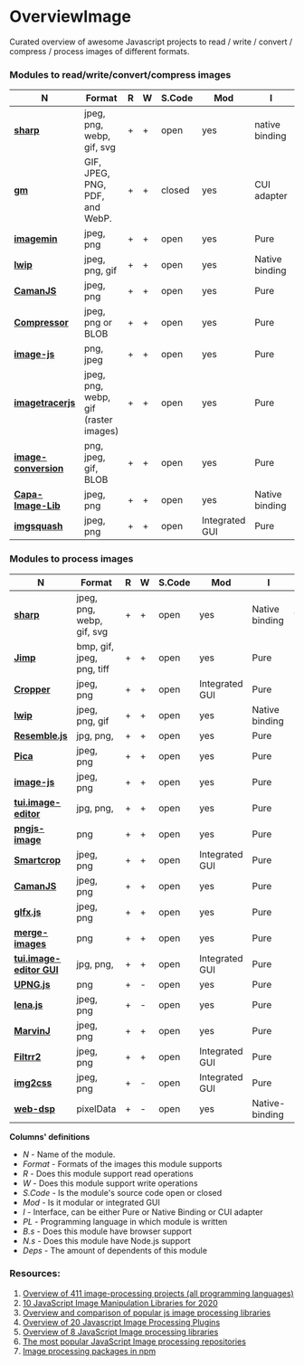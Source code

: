 # OverviewImage 
Curated overview of awesome Javascript projects to read / write / convert / compress / process images of different formats.

### Modules to read/write/convert/compress images

| **N** | **Format** | **R** | **W** | **S.Code** | **Mod** | **I** | **PL** | **B.s** | **N.s** | **Deps**|
| --- | --- | --- | --- | --- | --- | --- | -- | --- | --- | --- |
| [**sharp**](https://github.com/lovell/sharp)| jpeg, png, webp, gif, svg | + | + | open | yes | native binding | [libvips](https://github.com/libvips/libvips) + Node.js | - | + |1425|
| [**gm**](https://github.com/aheckmann/gm) | GIF, JPEG, PNG, PDF, and WebP. | + | + | closed | yes | CUI adapter | c | - | + | 1122 |
| [**imagemin**](https://github.com/imagemin/imagemin) | jpeg, png | + | + | open | yes | Pure | JavaScript | + | + | 682 |
| [**lwip**](https://github.com/EyalAr/lwip) | jpeg, png, gif | + | + | open | yes | Native binding | c | - | + | 79 |
| [**CamanJS**](https://github.com/meltingice/CamanJS/) | jpeg, png | + | + | open | yes | Pure | JavaScript | + | + | 5 |
| [**Compressor**](https://github.com/fengyuanchen/compressorjs) | jpeg, png or BLOB | + | + | open | yes | Pure | JavaScript | + | - | 21 |
| [**image-js**](https://github.com/image-js/image-js) | png, jpeg | + | + | open | yes | Pure | Node.js, JavaScript | + | + |19 |
| [**imagetracerjs**](https://github.com/jankovicsandras/imagetracerjs) | jpeg, png, webp, gif (raster images) | + | + | open | yes | Pure | JavaScript | + | + | 5 |
| [**image-conversion**](https://github.com/WangYuLue/image-conversion) | png, jpeg, gif, BLOB | + | + | open | yes | Pure | JavaScript(TypeScript) | + | + | 2 |
| [**Capa-Image-Lib**](https://gitlab.com/Capa_Album/capa_image_lib#README) | jpeg, png | + | + | open | yes | Native binding | c++ | - | + | 0 |
| [**imgsquash**](https://github.com/eashish93/imgsquash) | jpeg, png | + | + | open | Integrated GUI | Pure | Node.js, JavaScript | + | + | - |


### Modules to process images

| **N** | **Format** | **R** | **W** | **S.Code** | **Mod** | **I** | **PL** | **B.s** | **N.s** | **Deps**|
| --- | --- | --- | --- | --- | --- | --- | --- | --- | --- | --- |
| [**sharp**](https://github.com/lovell/sharp)| jpeg, png, webp, gif, svg | + | + | open | yes | Native binding | [libvips](https://github.com/libvips/libvips) + Node.js | - | + | 1425|
| [**Jimp**](https://github.com/oliver-moran/jimp/tree/master/packages/jimp)| bmp, gif, jpeg, png, tiff| + | + | open | yes | Pure | Node.js | + | + | 1075|
| [**Cropper**](https://github.com/fengyuanchen/cropperjs) | jpeg, png | + | + | open | Integrated GUI | Pure | JavaScript | + | - | 276 |
| [**lwip**](https://github.com/EyalAr/lwip) | jpeg, png, gif | + | + | open | yes | Native binding | c | - | + | 79 |
| [**Resemble.js**](https://github.com/rsmbl/Resemble.js) | jpg, png, | + | + | open | yes | Pure | JavaScript | + | + | 50 |
| [**Pica**](https://github.com/nodeca/pica) | jpeg, png | + | + | open | yes | Pure | JavaScript | + | + | 47 |
| [**image-js**](https://github.com/image-js/image-js) | jpeg, png | + | + | open | yes | Pure | Node.js, JavaScript | + | + | 19 |
| [**tui.image-editor**](https://github.com/nhn/tui.image-editor) | jpg, png, | + | + | open | yes | Pure | JavaScript | + | + |15 |
| [**pngjs-image**](https://github.com/YahooArchive/pngjs-image) | png | + | + | open | yes | Pure | JavaScript |-| + | 27 |
| [**Smartcrop**](https://github.com/jwagner/smartcrop.js) | jpeg, png | + | + | open | Integrated GUI | Pure | JavaScript | + | +| 19 |
| [**CamanJS**](https://github.com/meltingice/CamanJS/) | jpeg, png | + | + | open | yes | Pure | JavaScript | + | + | 5 |
| [**glfx.js**](https://github.com/evanw/glfx.js)| jpeg, png | + | + | open | yes | Pure | JavaScript | modern | - | 5 |
| [**merge-images**](https://github.com/lukechilds/merge-images) | png | + | + | open | yes | Pure | JavaScript | + | + | 11 |
| [**tui.image-editor GUI**](https://github.com/nhn/toast-ui.react-image-editor) | jpg, png, | + | + | open | Integrated GUI | Pure | JavaScript | + | + | 2 |
| [**UPNG.js**](https://github.com/photopea/UPNG.js) | png | + | - | open | yes | Pure | JavaScript | + | + | 1 |
| [**lena.js**](https://github.com/davidsonfellipe/lena.js) | jpeg, png | + | - | open | yes | Pure | JavaScript | + | - | 0 |
| [**MarvinJ**](https://github.com/gabrielarchanjo/marvinj) | jpeg, png | + | + | open | yes | Pure | JavaScript | + | + | 0 |
| [**Filtrr2**](https://github.com/alexmic/filtrr/tree/master/filtrr2)| jpeg, png | + | + | open | Integrated GUI| Pure | JavaScript | + | - | - |
| [**img2css**](https://github.com/javierbyte/img2css)| jpeg, png | + | - | open | Integrated GUI | Pure | JavaScript | + | - | - |
| [**web-dsp**](https://github.com/shamadee/web-dsp) | pixelData | + | - | open | yes | Native-binding | c++ | + | - | 0|




**Columns' definitions**
* *N* - Name of the module.
* *Format* - Formats of the images this module supports
* *R* - Does this module support read operations 
* *W* - Does this module support write operations
* *S.Code* - Is the module's source code open or closed
* *Mod* - Is it modular or integrated GUI 
* *I* - Interface, can be either Pure or Native Binding or CUI adapter 
* *PL* - Programming language in which module is written
* *B.s* - Does this module have browser support
* *N.s* - Does this module have Node.js support
* *Deps* - The amount of dependents of this module


### Resources:

1. [Overview of 411 image-processing projects (all programming languages)](https://awesomeopensource.com/projects/image-processing)
2. [10 JavaScript Image Manipulation Libraries for 2020](https://blog.bitsrc.io/image-manipulation-libraries-for-javascript-187fde1ad5af)
3. [Overview and comparison of popular js image processing libraries](https://webkid.io/blog/image-processing-in-javascript/)
4. [Overview of 20 Javascript Image Processing Plugins](https://bashooka.com/coding/best-of-20-javascript-image-processing-plugins/)
5. [Overview of 8 JavaScript Image processing libraries](https://tangiblejs.com/libraries/image-processing)
6. [The most popular JavaScript Image processing repositories](https://bestofjs.org/projects?tags=image)
7. [Image processing packages in npm](https://www.npmjs.com/search?q=image-processing)
